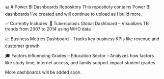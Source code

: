 
📊 # Power BI Dashboards Repository
This repository contains Power BI dashboards I’ve created and will continue to upload as I build more.

✅ Currently Includes:
🦠 Tuberculosis Global Dashboard – Visualizes TB trends from 2007 to 2014 using WHO data

📈 Business Metrics Dashboard – Tracks key business KPIs like revenue and customer growth

🎓 Factors Influencing Grades – Education Sector – Analyzes how factors like study time, internet access, and family support impact student grades

More dashboards will be added soon.

